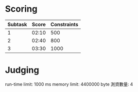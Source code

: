 

# Scoring 
| Subtask           | Score  | Constraints 
| ------------  | ----  | ---  
| 1    | 02:10 |  500 
| 2    | 02:40 |  800
| 3  | 03:30 | 1000 

# Judging
run-time limit: 1000 ms 
memory limit: 4400000 byte 
測資數量: 4
